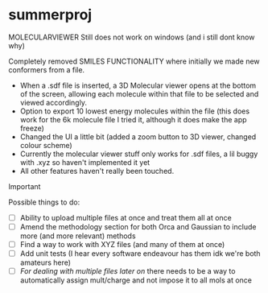# summerproj

MOLECULARVIEWER Still does not work on windows (and i still dont know why)

Completely removed SMILES FUNCTIONALITY where initially we made new conformers from a file.
- When a .sdf file is inserted, a 3D Molecular viewer opens at the bottom of the screen, allowing each molecule within that file to be selected and viewed accordingly.
- Option to export 10 lowest energy molecules within the file (this does work for the 6k molecule file I tried it, although it does make the app freeze)
- Changed the UI a little bit (added a zoom button to 3D viewer, changed colour scheme)
- Currently the molecular viewer stuff only works for .sdf files, a lil buggy with .xyz so haven't implemented it yet
- All other features haven't really been touched.

>[!Important] 
>Possible things to do:

-[ ] Ability to upload multiple files at once and treat them all at once
-[ ] Amend the methodology section for both Orca and Gaussian to include more (and more relevant) methods
-[ ] Find a way to work with XYZ files (and many of them at once)
-[ ] Add unit tests (I hear every software endeavour has them idk we're both amateurs here)
-[ ] *For dealing with multiple files later on* there needs to be a way to automatically assign mult/charge and not impose it to all mols at once
